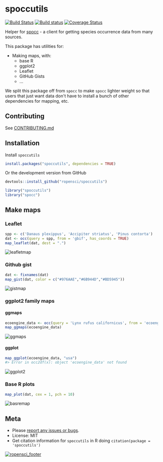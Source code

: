 spoccutils
==========



[![Build Status](https://api.travis-ci.org/ropensci/spoccutils.png)](https://travis-ci.org/ropensci/spoccutils)
[![Build status](https://ci.appveyor.com/api/projects/status/3tyojycmeqmj2pcw?svg=true)](https://ci.appveyor.com/project/sckott/spoccutils)
[![Coverage Status](https://coveralls.io/repos/ropensci/spoccutils/badge.svg)](https://coveralls.io/r/ropensci/spoccutils)

Helper for [spocc](https://github.com/ropensci/spocc) - a client for getting species occurrence data from many sources.

This package has utilities for:

* Making maps, with:
    * base R
    * ggplot2
    * Leaflet
    * GitHub Gists
    * ...

We split this package off from `spocc` to make `spocc` lighter weight so that users that just want data don't have to install a bunch of other dependencies for mapping, etc.

## Contributing

See [CONTRIBUTING.md](CONTRIBUTING.md)

## Installation

Install `spoccutils`


```r
install.packages("spoccutils", dependencies = TRUE)
```

Or the development version from GitHub


```r
devtools::install_github("ropensci/spoccutils")
```


```r
library("spoccutils")
library("spocc")
```

## Make maps

### Leaflet


```r
spp <- c('Danaus plexippus', 'Accipiter striatus', 'Pinus contorta')
dat <- occ(query = spp, from = 'gbif', has_coords = TRUE)
map_leaflet(dat, dest = ".")
```

![leafletmap](http://f.cl.ly/items/3w2Y1E3Z0T2T2z40310K/Screen%20Shot%202014-02-09%20at%2010.38.10%20PM.png)

### Github gist


```r
dat <- fixnames(dat)
map_gist(dat, color = c("#976AAE","#6B944D","#BD5945"))
```

![gistmap](http://f.cl.ly/items/343l2G0A2J3T0n2t433W/Screen%20Shot%202014-02-09%20at%2010.40.57%20PM.png)

### ggplot2 family maps

#### ggmaps


```r
ecoengine_data <- occ(query = 'Lynx rufus californicus', from = 'ecoengine', limit = 100)
map_ggmaps(ecoengine_data)
```

![ggmaps](http://f.cl.ly/items/1L3r0b3k1W2o1Z3j2I3r/Screen%20Shot%202015-07-02%20at%202.55.59%20PM.png)

#### ggplot


```r
map_ggplot(ecoengine_data, "usa")
#> Error in occ2df(x): object 'ecoengine_data' not found
```

![ggplot2](http://f.cl.ly/items/1k2a012u1F1H1E13370U/Screen%20Shot%202015-07-02%20at%203.21.31%20PM.png)

### Base R plots


```r
map_plot(dat, cex = 1, pch = 10)
```

![basremap](http://f.cl.ly/items/2J3d1z1t0U3r410o2T3d/Screen%20Shot%202015-07-02%20at%202.57.04%20PM.png)

## Meta

* Please [report any issues or bugs](https://github.com/ropensci/spoccutils/issues).
* License: MIT
* Get citation information for `spoccutils` in R doing `citation(package = 'spoccutils')`

[![ropensci_footer](http://ropensci.org/public_images/github_footer.png)](http://ropensci.org)
